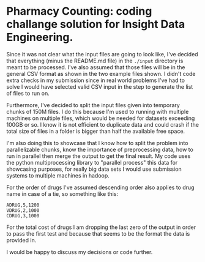 # Pharmacy Counting: coding challange solution for Insight Data Engineering.

Since it was not clear what the input files are going to look like, I've decided that everything (minus the README.md file) in the ```./input``` directory is meant to be processed. I've also assumed that those files will be in the general CSV format as shown in the two example files shown. I didn't code extra checks in my submission since in real world problems I've had to solve I would have selected valid CSV input in the step to generate the list of files to run on. 

Furthermore, I've decided to split the input files given into temporary chunks of 150M files. I do this because I'm used to running with multiple machines on multiple files, which would be needed for datasets exceeding 100GB or so. I know it is not efficient to duplicate data and could crash if the total size of files in a folder is bigger than half the available free space.

I'm also doing this to showcase that I know how to split the problem into parallelizable chunks, know the importance of preprocessing data, how to run in parallel then merge the output to get the final result. My code uses the python multiprocessing library to "parallel process" this data for showcasing purposes, for really big data sets I would use submission systems to multiple machines in hadoop. 

For the order of drugs I've assumed descending order also applies to drug name in case of a tie, so something like this:
```
ADRUG,5,1200
VDRUG,2,1000
CDRUG,3,1000
```
For the total cost of drugs I am dropping the last zero of the output in order to pass the first test and because that seems to be the format the data is provided in.

I would be happy to discuss my decisions or code further. 
